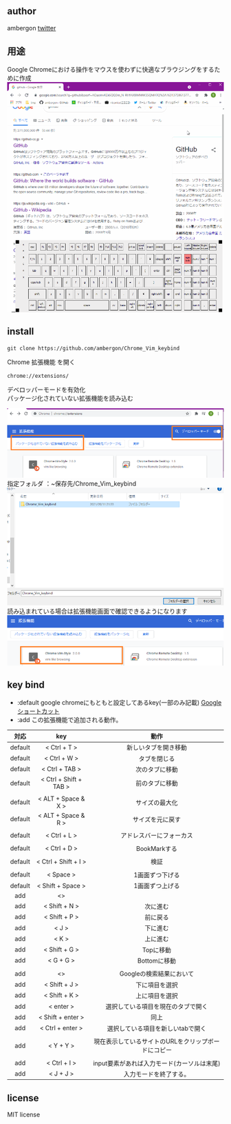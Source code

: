 ## author
ambergon
[twitter](https://twitter.com/Sc_lFoxGon)

## 用途

Google Chromeにおける操作をマウスを使わずに快適なブラウジングをするために作成<br>
![tutorial](/tutorial/tutorial.gif) <br>

## install 
```
git clone https://github.com/ambergon/Chrome_Vim_keybind
```
Chrome 拡張機能 を開く <br>
```
chrome://extensions/
```
デベロッパーモードを有効化 <br>
パッケージ化されていない拡張機能を読み込む <br>

![tutorial](/tutorial/tutorial.png) <br>
指定フォルダ ：~保存先/Chrome_Vim_keybind <br>
![tutorial](/tutorial/tutorial_2.png) <br>
読み込まれている場合は拡張機能画面で確認できるようになります<br>
![tutorial](/tutorial/tutorial_3.png) <br>


## key bind

- :default google chromeにもともと設定してあるkey(一部のみ記載)
    [Google ショートカット](https://support.google.com/chrome/answer/157179?hl=ja&co=GENIE.Platform%3DDesktop#zippy=%2C%E3%82%BF%E3%83%96%E3%81%A8%E3%82%A6%E3%82%A3%E3%83%B3%E3%83%89%E3%82%A6%E3%81%AE%E3%82%B7%E3%83%A7%E3%83%BC%E3%83%88%E3%82%AB%E3%83%83%E3%83%88%2C%E3%82%A2%E3%83%89%E3%83%AC%E3%82%B9%E3%83%90%E3%83%BC%E3%81%AE%E3%82%B7%E3%83%A7%E3%83%BC%E3%83%88%E3%82%AB%E3%83%83%E3%83%88%2Cgoogle-chrome-%E6%A9%9F%E8%83%BD%E3%81%AE%E3%82%B7%E3%83%A7%E3%83%BC%E3%83%88%E3%82%AB%E3%83%83%E3%83%88%2C%E3%82%A6%E3%82%A7%E3%83%96%E3%83%9A%E3%83%BC%E3%82%B8%E3%81%AE%E3%82%B7%E3%83%A7%E3%83%BC%E3%83%88%E3%82%AB%E3%83%83%E3%83%88)
- :add この拡張機能で追加される動作。

| 対応 | key | 動作 |
|:--:|:--:|:--:|
| default | < Ctrl + T > | 新しいタブを開き移動 |
| default | < Ctrl + W > | タブを閉じる |
| default | < Ctrl + TAB > | 次のタブに移動 |
| default | < Ctrl + Shift + TAB > | 前のタブに移動 |
|||
| default | < ALT + Space & X > | サイズの最大化 |
| default | < ALT + Space & R > | サイズを元に戻す |
|||
| default | < Ctrl + L > | アドレスバーにフォーカス |
|||
| default | < Ctrl + D > | BookMarkする |
|||
| default | < Ctrl + Shift + I > | 検証 |
|||
| default | < Space > | 1画面ずつ下げる |
| default | < Shift + Space > | 1画面ずつ上げる |
| add | <> | |
| add | < Shift + N > | 次に進む |
| add | < Shift + P > | 前に戻る |
| add | < J > | 下に進む |
| add | < K > | 上に進む |
| add | < Shift + G > | Topに移動 |
| add | < G + G > | Bottomに移動 |
|||
| add | <> | Googleの検索結果において |
| add | < Shift + J > | 下に項目を選択 |
| add | < Shift + K > | 上に項目を選択 |
| add | < enter > | 選択している項目を現在のタブで開く |
| add | < Shift + enter > | 同上 |
| add | < Ctrl + enter > | 選択している項目を新しいtabで開く |
|||
| add | < Y + Y > | 現在表示しているサイトのURLをクリップボードにコピー |
|||
| add | < Ctrl + I > | input要素があれば入力モード(カーソルは末尾) |
| add | < J + J > | 入力モードを終了する。 |



## license
MIT license
